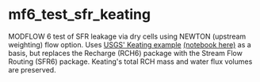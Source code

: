 # mf6_test_sfr_keating
MODFLOW 6 test of SFR leakage via dry cells using NEWTON 
(upstream weighting) flow option. 
Uses [USGS' Keating example](https://modflow6-examples.readthedocs.io/en/latest/_examples/ex-gwt-keating.html) [(notebook here)](https://github.com/MODFLOW-USGS/modflow6-examples/blob/master/notebooks/ex-gwt-keating.ipynb) as a basis, but replaces the 
Recharge (RCH6) package with the Stream Flow Routing (SFR6)
package. Keating's total RCH mass and water flux volumes are preserved.

